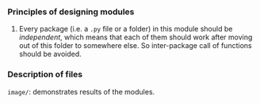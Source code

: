### Principles of designing modules

1. Every package (i.e. a `.py` file or a folder) in this module should be *independent*, which means that each of them should work after moving out of this folder to somewhere else. So inter-package call of functions should be avoided.

### Description of files

`image/`: demonstrates results of the modules.
